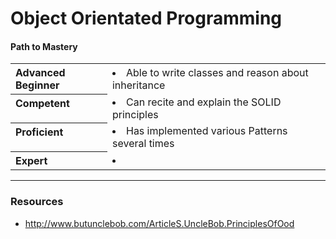 # Object Orientated Programming

#### Path to Mastery

<table>
  <tr><th valign="top" align="left">Advanced Beginner</th><td>
    <li>Able to write classes and reason about inheritance</li>
  </td></tr>
  
  <tr><th valign="top" align="left">Competent</th><td>
    <li>Can recite and explain the SOLID principles</li>
  </td></tr>
  
  <tr><th valign="top" align="left">Proficient</th><td>
    <li>Has implemented various Patterns several times</li>
  </td></tr>
  
  <tr><th valign="top" align="left">Expert</th><td>
    <li></li>
  </td></tr>
</table>



----

### Resources

 - http://www.butunclebob.com/ArticleS.UncleBob.PrinciplesOfOod
